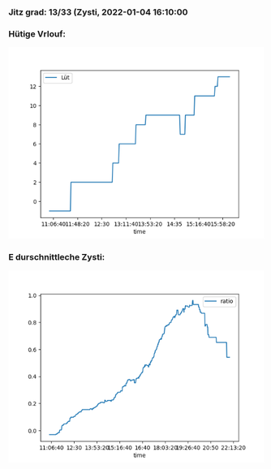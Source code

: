 ### Jitz grad: 13/33 (Zysti, 2022-01-04 16:10:00

### Hütige Vrlouf:
![Graph](Today.png)

### E durschnittleche Zysti:
![Graph](Zysti.png)